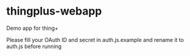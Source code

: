 # thingplus-webapp
Demo app for thing+

Please fill your OAuth ID and secret in auth.js.example and rename it to auth.js before running